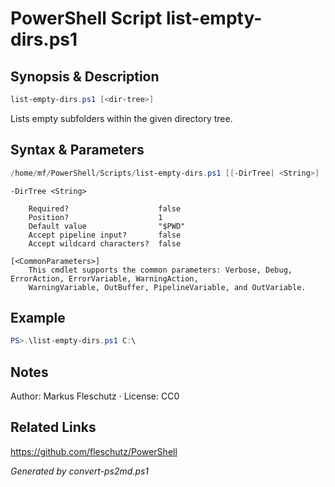 # PowerShell Script list-empty-dirs.ps1

## Synopsis & Description
```powershell
list-empty-dirs.ps1 [<dir-tree>]
```

Lists empty subfolders within the given directory tree.

## Syntax & Parameters
```powershell
/home/mf/PowerShell/Scripts/list-empty-dirs.ps1 [[-DirTree] <String>] [<CommonParameters>]
```

```
-DirTree <String>
    
    Required?                    false
    Position?                    1
    Default value                "$PWD"
    Accept pipeline input?       false
    Accept wildcard characters?  false
```

```
[<CommonParameters>]
    This cmdlet supports the common parameters: Verbose, Debug, ErrorAction, ErrorVariable, WarningAction, 
    WarningVariable, OutBuffer, PipelineVariable, and OutVariable.
```

## Example
```powershell
PS>.\list-empty-dirs.ps1 C:\
```


## Notes
Author: Markus Fleschutz · License: CC0

## Related Links
https://github.com/fleschutz/PowerShell

*Generated by convert-ps2md.ps1*
